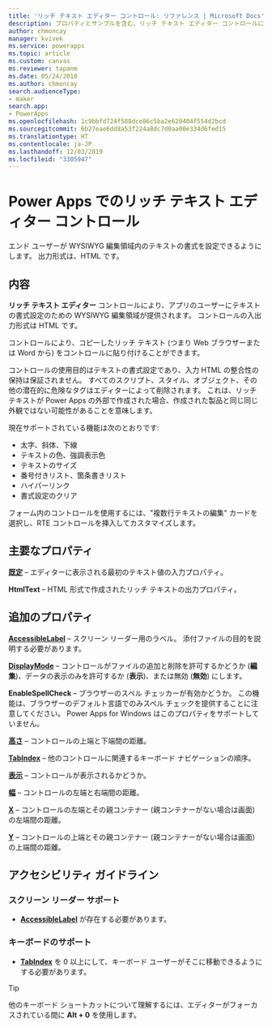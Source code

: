 ```yaml
---
title: 'リッチ テキスト エディター コントロール: リファレンス | Microsoft Docs'
description: プロパティとサンプルを含む、リッチ テキスト エディター コントロールに関する情報
author: chmoncay
manager: kvivek
ms.service: powerapps
ms.topic: article
ms.custom: canvas
ms.reviewer: tapanm
ms.date: 05/24/2018
ms.author: chmoncay
search.audienceType:
- maker
search.app:
- PowerApps
ms.openlocfilehash: 1c9bbfd724f588dce86c5ba2e620404f554d2bcd
ms.sourcegitcommit: 6b27eae6dd8a53f224a8dc7d0aa00e334d6fed15
ms.translationtype: HT
ms.contentlocale: ja-JP
ms.lasthandoff: 12/03/2019
ms.locfileid: "3305947"
---
```

# <a name="rich-text-editor-control-in-power-apps"></a>Power Apps でのリッチ テキスト エディター コントロール
エンド ユーザーが WYSIWYG 編集領域内のテキストの書式を設定できるようにします。  出力形式は、HTML です。

## <a name="description"></a>内容
**リッチ テキスト エディター** コントロールにより、アプリのユーザーにテキストの書式設定のための WYSIWYG 編集領域が提供されます。  コントロールの入出力形式は HTML です。

コントロールにより、コピーしたリッチ テキスト (つまり Web ブラウザーまたは Word から) をコントロールに貼り付けることができます。  

コントロールの使用目的はテキストの書式設定であり、入力 HTML の整合性の保持は保証されません。  すべてのスクリプト、スタイル、オブジェクト、その他の潜在的に危険なタグはエディターによって削除されます。  これは、リッチ テキストが Power Apps の外部で作成された場合、作成された製品と同じ同じ外観ではない可能性があることを意味します。

現在サポートされている機能は次のとおりです:
- 太字、斜体、下線
- テキストの色、強調表示色
- テキストのサイズ
- 番号付きリスト、箇条書きリスト
- ハイパーリンク
- 書式設定のクリア

フォーム内のコントロールを使用するには、"複数行テキストの編集" カードを選択し、RTE コントロールを挿入してカスタマイズします。

## <a name="key-properties"></a>主要なプロパティ
**[既定](properties-core.md)** – エディターに表示される最初のテキスト値の入力プロパティ。

**HtmlText** – HTML 形式で作成されたリッチ テキストの出力プロパティ。


## <a name="additional-properties"></a>追加のプロパティ
**[AccessibleLabel](properties-accessibility.md)** – スクリーン リーダー用のラベル。 添付ファイルの目的を説明する必要があります。

**[DisplayMode](properties-core.md)** – コントロールがファイルの追加と削除を許可するかどうか (**編集**)、データの表示のみを許可するか (**表示**)、または無効 (**無効**) にします。

**EnableSpellCheck** – ブラウザーのスペル チェッカーが有効かどうか。 この機能は、ブラウザーのデフォルト言語でのみスペル チェックを提供することに注意してください。  Power Apps for Windows はこのプロパティをサポートしていません。

**[高さ](properties-size-location.md)** – コントロールの上端と下端間の距離。

**[TabIndex](properties-accessibility.md)** – 他のコントロールに関連するキーボード ナビゲーションの順序。

**[表示](properties-core.md)** – コントロールが表示されるかどうか。

**[幅](properties-size-location.md)** – コントロールの左端と右端間の距離。

**[X](properties-size-location.md)** – コントロールの左端とその親コンテナー (親コンテナーがない場合は画面) の左端間の距離。

**[Y](properties-size-location.md)** – コントロールの上端とその親コンテナー (親コンテナーがない場合は画面) の上端間の距離。


## <a name="accessibility-guidelines"></a>アクセシビリティ ガイドライン
### <a name="screen-reader-support"></a>スクリーン リーダー サポート
* **[AccessibleLabel](properties-accessibility.md)** が存在する必要があります。

### <a name="keyboard-support"></a>キーボードのサポート
* **[TabIndex](properties-accessibility.md)** を 0 以上にして、キーボード ユーザーがそこに移動できるようにする必要があります。

> [!TIP]
> 他のキーボード ショートカットについて理解するには、エディターがフォーカスされている間に **Alt + 0** を使用します。
